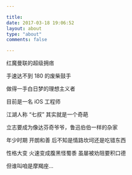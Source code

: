 ```yaml
---

title:
date: 2017-03-18 19:06:52
layout: about
type: "about"
comments: false

---
```


红魔曼联的超级拥痞  

手速达不到 180 的废柴鼓手

做得一手白日梦的理想主义者

目前是一名 iOS 工程师

江湖人称 “七叔” 其实就是一个奇葩

立志要成为像达芬奇爷爷，鲁迅伯伯一样的杂家

年少时期 开朗和善 后不知是情路坎坷还是吃错东西

性格大变 火速变成腹黑怪蜀黍 虽屡被劝阻要积口德

但谁叫咱是摩羯座...
